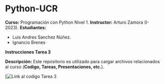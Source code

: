 # Python-UCR
**Curso:** Programación con Python Nivel 1.
**Instructor:** Arturo Zamora (I-2023).
**Estudiantes:** 
- Luis Andres Sanchez Núñez.
- Ignancio Brenes

**Instrucciones Tarea 3**

**Descripción:** Este repositorio es utilizado para cargar archivos relacionados al curso (**Codigo, Tareas, Presentaciones, etc.**).


[![Link al codigo Tarea 3](https://github.com/SpaceParrot21/Python-UCR/tree/main/Tareas/Tarea_2)